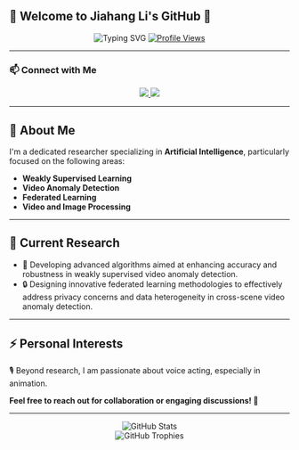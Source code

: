 ## 🎯 Welcome to Jiahang Li's GitHub 👋

<p align="center">
  <img src="https://readme-typing-svg.herokuapp.com?font=Fira+Code&size=28&duration=2500&pause=1000&color=00BFFF&center=true&vCenter=true&width=600&lines=Welcome+to+Jiahang+Li's+GitHub+%F0%9F%91%8B" alt="Typing SVG" />
  <a href="https://komarev.com/ghpvc/?username=rekkles2&abbreviated=true" target="_blank">
    <img src="https://komarev.com/ghpvc/?username=rekkles2&abbreviated=true" alt="Profile Views" />
  </a>
</p>

---

### 📫 Connect with Me

<p align="center">
  <a href="https://github.com/rekkles2">
    <img src="https://img.shields.io/badge/GitHub-Jiahang%20Li-181717?style=for-the-badge&logo=github" />
  </a>
  <a href="mailto:lijiahang041119@gmail.com">
    <img src="https://img.shields.io/badge/Email-lijiahang041119%40gmail.com-D14836?style=for-the-badge&logo=gmail&logoColor=white" />
  </a>
</p>

---

## 🌟 About Me

I'm a dedicated researcher specializing in **Artificial Intelligence**, particularly focused on the following areas:

- **Weakly Supervised Learning**
- **Video Anomaly Detection**
- **Federated Learning**
- **Video and Image Processing**

---

## 🔭 Current Research

- 🚀 Developing advanced algorithms aimed at enhancing accuracy and robustness in weakly supervised video anomaly detection.
- 🔒 Designing innovative federated learning methodologies to effectively address privacy concerns and data heterogeneity in cross-scene video anomaly detection.

---

## ⚡ Personal Interests

🎙️ Beyond research, I am passionate about voice acting, especially in animation.

**Feel free to reach out for collaboration or engaging discussions! 🚀**

---

<div align="center">
  <img src="https://github-readme-stats.vercel.app/api?username=rekkles2&locale=en&line_height=33&show_icons=true&hide=prs&theme=dracula&rank_icon=github" alt="GitHub Stats" />
  <br/>
  <img src="https://github-profile-trophy.vercel.app/?username=rekkles2&theme=gruvbox&row=1&column=5&no-frame=true&no-bg=true" alt="GitHub Trophies" />
</div>

